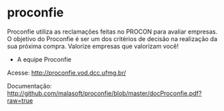 proconfie
=========

Proconfie utiliza as reclamações feitas no PROCON para avaliar empresas. O objetivo do Proconfie é ser um dos critérios de decisão na realização da sua próxima compra. Valorize empresas que valorizam você! 
- A equipe Proconfie

Acesse: http://proconfie.vod.dcc.ufmg.br/

Documentação: http://github.com/malasoft/proconfie/blob/master/docProconfie.pdf?raw=true
